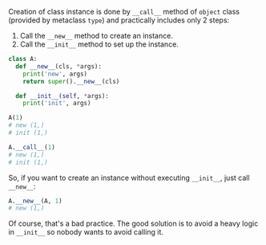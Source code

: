 Creation of class instance is done by `__call__` method of `object` class (provided by metaclass `type`) and practically includes only 2 steps:

1. Call the `__new__` method to create an instance.
2. Call the `__init__` method to set up the instance.

```python
class A:
  def __new__(cls, *args):
    print('new', args)
    return super().__new__(cls)

  def __init__(self, *args):
    print('init', args)

A(1)
# new (1,)
# init (1,)

A.__call__(1)
# new (1,)
# init (1,)
```

So, if you want to create an instance without executing `__init__`, just call `__new__`:

```python
A.__new__(A, 1)                                                                         
# new (1,)
```

Of course, that's a bad practice. The good solution is to avoid a heavy logic in `__init__` so nobody wants to avoid calling it.
